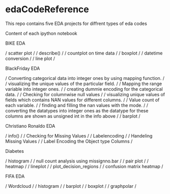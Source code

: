 # edaCodeReference
This repo contains five EDA projects for diffrent types of eda codes

Content of each ipython notebook

BIKE EDA

/ scatter plot /
/ describe() /
/ countplot on time data /
/ boxplot /
/ datetime conversion /
/ line plot /


BlackFriday EDA

/ Converting categorical data into integer ones by using mapping function. /
/ visualizing the unique values of the particular field. /
/ Mapping the range variable into integer ones. /
/ creating dummie encoding for the categorical data. /
/ Checking for columnwise null values /
/ visualizing unique values of fields which contains NAN values for different columns. /
/ Value count of each variable. / 
/ finding and filling the nan values with the mode. /
/ converting the datatypes into integer ones as the datatype for these columns are shown as unsigned int in the info above /
/ barplot /


Christiano Ronaldo EDA

/ info() /
/ Checking for Missing Values /
/ Labelencoding /
/ Handeling Missing Values /
/ Label Encoding the Object type Columns /


Diabetes

/ histogram /
/ null count analysis using missignno.bar /
/ pair plot /
/ heatmap /
/ lineplot /
/ plot_decision_regions /
/ confusion matrix heatmap /


FIFA EDA

/ Wordcloud /
/ histogram /
/ barplot /
/ boxplot /
/ graphpolar /
